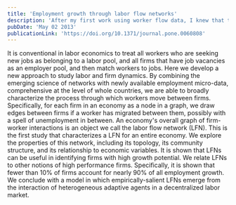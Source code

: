 ```yaml
---
title: 'Employment growth through labor flow networks'
description: 'After my first work using worker flow data, I knew that there was a lot more to be learnt from such granular information. Hence, I flipped the problem to look at employees moving across firms rather than at firms themselves. By using network analysis, we found a plethora of empirical regularities that had never been documented in labour studies. This work coined the term Labor Flow Networks and set the basis for many works from various people using network-based approaches to understand labour dynamics.'
pubDate: 'May 02 2013'
publicationLink: 'https://doi.org/10.1371/journal.pone.0060808'
---
```


It is conventional in labor economics to treat all workers who are seeking new jobs as belonging to a labor pool, and all firms that have job vacancies as an employer pool, and then match workers to jobs. Here we develop a new approach to study labor and firm dynamics. By combining the emerging science of networks with newly available employment micro-data, comprehensive at the level of whole countries, we are able to broadly characterize the process through which workers move between firms. Specifically, for each firm in an economy as a node in a graph, we draw edges between firms if a worker has migrated between them, possibly with a spell of unemployment in between. An economy's overall graph of firm-worker interactions is an object we call the labor flow network (LFN). This is the first study that characterizes a LFN for an entire economy. We explore the properties of this network, including its topology, its community structure, and its relationship to economic variables. It is shown that LFNs can be useful in identifying firms with high growth potential. We relate LFNs to other notions of high performance firms. Specifically, it is shown that fewer than 10% of firms account for nearly 90% of all employment growth. We conclude with a model in which empirically-salient LFNs emerge from the interaction of heterogeneous adaptive agents in a decentralized labor market.